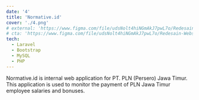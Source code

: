```yaml
---
date: '4'
title: 'Normative.id'
cover: './4.png'
# external: 'https://www.figma.com/file/udsNolt4hiNGmAkJ7pwL7o/Redesain-Website-Kitabisa.com?node-id=0%3A1&t=ZLSMxMi2olXK59Wg-1'
# cta: 'https://www.figma.com/file/udsNolt4hiNGmAkJ7pwL7o/Redesain-Website-Kitabisa.com?node-id=0%3A1&t=ZLSMxMi2olXK59Wg-1'
tech:
  - Laravel
  - Bootstrap
  - MySQL
  - PHP
---
```


Normative.id is internal web application for PT. PLN (Persero) Jawa Timur. This application is used to monitor the payment of PLN Jawa Timur employee salaries and bonuses.
